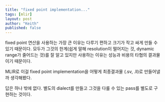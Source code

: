 ```yaml
---
title: "fixed point implementation..."
tags: [mlir]
layout: post
author: "Keith"
published: false
---
```


fixed point 연산을 사용하는 가장 큰 이유는 다루기 편하고 크기가 작고 싸게 만들 수 있기 때문이다. 모두가 그것의 한계(쉽게 말해 resolution이 떨어지는 것, dynamic range가 줄어드는 것)를 
잘 알고 있지만 사용하는 이유는 성능과 비용의 타협의 결과물이기 때문이다.

MLIR로 이걸 fixed point implementation을 어떻게 최종결과물 (.sv, .ll)로 만들어낼까 생각해봤다.

답은 하나 밖에 없다. 별도의 dialect를 만들고 그것을 다룰 수 있는 pass를 별도로 구현하는 것이다.


